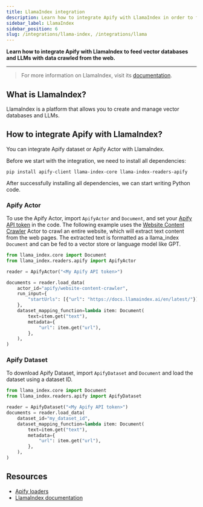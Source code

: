 ```yaml
---
title: LlamaIndex integration
description: Learn how to integrate Apify with LlamaIndex in order to feed vector databases and LLMs with data crawled from the web.
sidebar_label: LlamaIndex
sidebar_position: 6
slug: /integrations/llama-index, /integrations/llama
---
```


**Learn how to integrate Apify with LlamaIndex to feed vector databases and LLMs with data crawled from the web.**

---

> For more information on LlamaIndex, visit its [documentation](https://docs.llamaindex.ai/en/stable/).

## What is LlamaIndex?

LlamaIndex is a platform that allows you to create and manage vector databases and LLMs.

## How to integrate Apify with LlamaIndex?

You can integrate Apify dataset or Apify Actor with LlamaIndex.

Before we start with the integration, we need to install all dependencies:

`pip install apify-client llama-index-core llama-index-readers-apify`

After successfully installing all dependencies, we can start writing Python code.

### Apify Actor

To use the Apify Actor, import `ApifyActor` and `Document`, and set your [Apify API token](https://docs.apify.com/platform/integrations/api#api-token) in the code.
The following example uses the [Website Content Crawler](https://apify.com/apify/website-content-crawler) Actor to crawl an entire website, which will extract text content from the web pages.
The extracted text is formatted as a llama_index `Document` and can be fed to a vector store or language model like GPT.


```python
from llama_index.core import Document
from llama_index.readers.apify import ApifyActor

reader = ApifyActor("<My Apify API token>")

documents = reader.load_data(
    actor_id="apify/website-content-crawler",
    run_input={
        "startUrls": [{"url": "https://docs.llamaindex.ai/en/latest/"}]
    },
    dataset_mapping_function=lambda item: Document(
        text=item.get("text"),
        metadata={
            "url": item.get("url"),
        },
    ),
)
```

### Apify Dataset

To download Apify Dataset, import `ApifyDataset` and `Document` and load the dataset using a dataset ID.

```python
from llama_index.core import Document
from llama_index.readers.apify import ApifyDataset

reader = ApifyDataset("<My Apify API token>")
documents = reader.load_data(
    dataset_id="my_dataset_id",
    dataset_mapping_function=lambda item: Document(
        text=item.get("text"),
        metadata={
            "url": item.get("url"),
        },
    ),
)
```

## Resources

* [Apify loaders](https://llamahub.ai/l/readers/llama-index-readers-apify)
* [LlamaIndex documentation](https://docs.llamaindex.ai/en/stable/)
